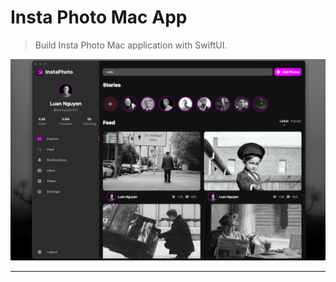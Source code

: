 # Insta Photo Mac App

> Build Insta Photo Mac application with SwiftUI.

![Insta Photo Mac App](./InstaPhotoMacApp.png "Insta Photo Mac App")

---
